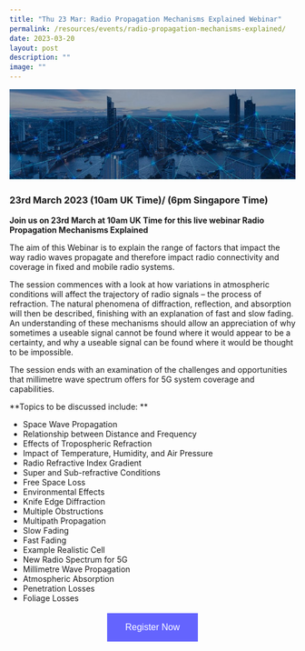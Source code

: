 ```yaml
---
title: "Thu 23 Mar: Radio Propagation Mechanisms Explained Webinar"
permalink: /resources/events/radio-propagation-mechanisms-explained/
date: 2023-03-20
layout: post
description: ""
image: ""
---
```

![Wray Castle Webinar Mar 2023](/images/events/Wray%20Castle%20Webinar%20Mar%202023.jpg)
### 23rd March 2023 (10am UK Time)/ (6pm Singapore Time)
**Join us on 23rd March at 10am UK Time for this live webinar Radio Propagation Mechanisms Explained**

The aim of this Webinar is to explain the range of factors that impact the way radio waves propagate and therefore impact radio connectivity and coverage in fixed and mobile radio systems.

The session commences with a look at how variations in atmospheric conditions will affect the trajectory of radio signals – the process of refraction.  The natural phenomena of diffraction, reflection, and absorption will then be described, finishing with an explanation of fast and slow fading.  An understanding of these mechanisms should allow an appreciation of why sometimes a useable signal cannot be found where it would appear to be a certainty, and why a useable signal can be found where it would be thought to be impossible. 

The session ends with an examination of the challenges and opportunities that millimetre wave spectrum offers for 5G system coverage and capabilities.

**Topics to be discussed include:
**
* Space Wave Propagation
* Relationship between Distance and Frequency
* Effects of Tropospheric Refraction
* Impact of Temperature, Humidity, and Air Pressure
* Radio Refractive Index Gradient
* Super and Sub-refractive Conditions
* Free Space Loss
* Environmental Effects
* Knife Edge Diffraction
* Multiple Obstructions
* Multipath Propagation
* Slow Fading
* Fast Fading
* Example Realistic Cell
* New Radio Spectrum for 5G
* Millimetre Wave Propagation
* Atmospheric Absorption
* Penetration Losses
* Foliage Losses

<style>
#register {
  background-color: #0000ff;
  border: none;
  color: white;
  padding: 16px 32px;
  text-align: center;
  font-size: 16px;
  margin: 4px 2px;
  opacity: 0.6;
  transition: 0.3s;
  display: inline-block;
  text-decoration: none;
  cursor: pointer;
}
</style>

<center><a href="https://wraycastle.zoom.us/meeting/register/tZEsfu-orjwiGdTRrqAFuOlb_DV5ZNUBQHHE " target="_blank"><button id="register" class="btn">Register Now</button></a></center>